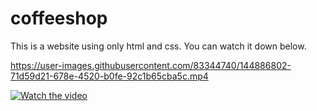 # coffeeshop

This is a website using only html and css.
You can watch it down below.

https://user-images.githubusercontent.com/83344740/144886802-71d59d21-678e-4520-b0fe-92c1b65cba5c.mp4



[![Watch the video](https://images/coffee-shop-webpage.png)](https://user-images.githubusercontent.com/83344740/144886802-71d59d21-678e-4520-b0fe-92c1b65cba5c.mp4)

